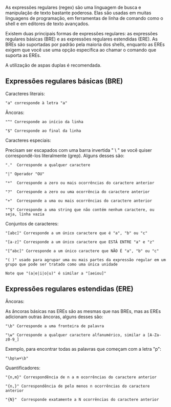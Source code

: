 As expressões regulares (regex) são uma linguagem de busca e manipulação de texto bastante poderosa. Elas são usadas em muitas linguagens de programação, em ferramentas de linha de comando como o shell e em editores de texto avançados.

Existem duas principais formas de expressões regulares: as expressões regulares básicas (BRE) e as expressões regulares estendidas (ERE). As BREs são suportadas por padrão pela maioria dos shells, enquanto as EREs exigem que você use uma opção específica ao chamar o comando que suporta as EREs.

A utilização de aspas duplas é recomendada.

## Expressões regulares básicas (BRE)

Caracteres literais:

    "a" corresponde à letra "a"

Âncoras:

    "^" Corresponde ao início da linha

    "$" Corresponde ao final da linha

Caracteres especiais:

Precisam ser escapados com uma barra invertida " \ " se você quiser correspondê-los literalmente (grep). Alguns desses são:

    "."  Corresponde a qualquer caractere

    "|" Operador "OU"

    "*"  Corresponde a zero ou mais ocorrências do caractere anterior

    "?"  Corresponde a zero ou uma ocorrência do caractere anterior

    "+"  Corresponde a uma ou mais ocorrências do caractere anterior

    "^$" Corresponde a uma string que não contém nenhum caractere, ou seja, linha vazia

Conjuntos de caracteres:

    "[abc]" Corresponde a um único caractere que é "a", "b" ou "c"

    "[a-z]" Corresponde a um único caractere que ESTÁ ENTRE "a" e "z"

    "[^abc]" Corresponde a um único caractere que NÃO É "a", "b" ou "c"

    "( )" usado para agrupar uma ou mais partes da expressão regular em um grupo que pode ser tratado como uma única unidade

    Note que "(a|e|i|o|u)" é similar a "[aeiou]"

## Expressões regulares estendidas (ERE)

Âncoras:

As âncoras básicas nas EREs são as mesmas que nas BREs, mas as EREs adicionam outras âncoras, alguns desses são:

    "\b" Corresponde a uma fronteira de palavra

    "\w" Corresponde a qualquer caractere alfanumérico, similar a [A-Za-z0-9_]

Exemplo, para encontrar todas as palavras que começam com a letra "p":

    "\bp\w+\b"

Quantificadores:

    "{n,m}" Correspondência de n a m ocorrências do caractere anterior

    "{n,}" Correspondência de pelo menos n ocorrências do caractere anterior

    "{N}"  Corresponde exatamente a N ocorrências do caractere anterior